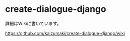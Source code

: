 # create-dialogue-django

詳細はWikiに書いています。

https://github.com/kaizumaki/create-dialogue-django/wiki

